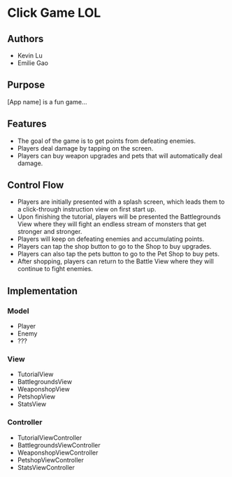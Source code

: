 # Click Game LOL

## Authors
* Kevin Lu
* Emilie Gao

## Purpose
[App name] is a fun game...

## Features
* The goal of the game is to get points from defeating enemies.
* Players deal damage by tapping on the screen.
* Players can buy weapon upgrades and pets that will automatically deal damage.

## Control Flow
* Players are initially presented with a splash screen, which leads them to a click-through instruction view on first start up.
* Upon finishing the tutorial, players will be presented the Battlegrounds View where they will fight an endless stream of monsters that get stronger and stronger.
* Players will keep on defeating enemies and accumulating points.
* Players can tap the shop button to go to the Shop to buy upgrades.
* Players can also tap the pets button to go to the Pet Shop to buy pets.
* After shopping, players can return to the Battle View where they will continue to fight enemies.

## Implementation

### Model
* Player
* Enemy
* ???

### View
* TutorialView
* BattlegroundsView
* WeaponshopView
* PetshopView
* StatsView

### Controller
* TutorialViewController
* BattlegroundsViewController
* WeaponshopViewController
* PetshopViewController
* StatsViewController